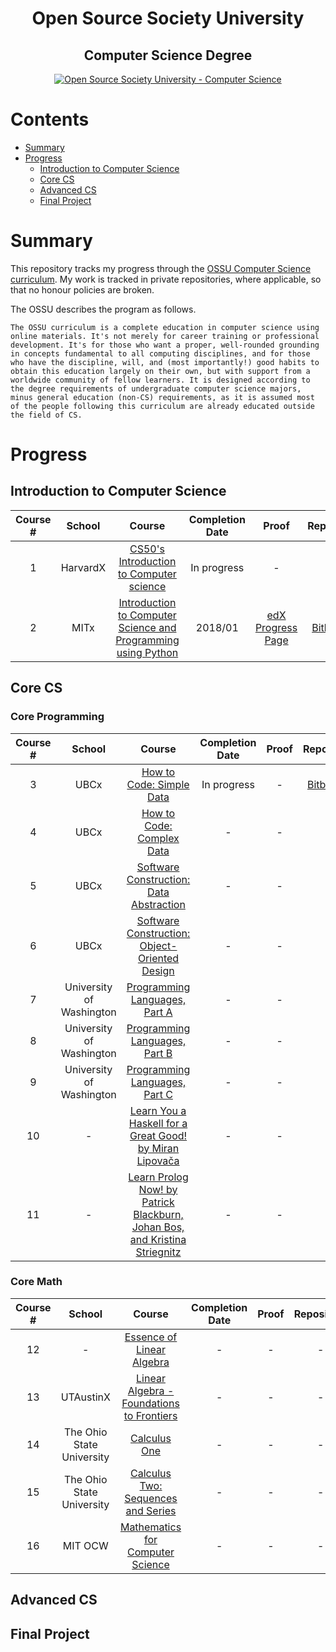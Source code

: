 <h1 align="center">Open Source Society University</h1>
<h2 align="center">Computer Science Degree</h2>
<p align="center">
  <a href="https://github.com/ossu/computer-science">
    <img alt="Open Source Society University - Computer Science" src="https://img.shields.io/badge/OSSU-computer--science-blue.svg">
  </a>
</p>

# Contents
- [Summary](#summary)
- [Progress](#progress)
  - [Introduction to Computer Science](introduction-to-computer-science)
  - [Core CS](#core-cs)
  - [Advanced CS](#advanced-cs)
  - [Final Project](#final-project)

# Summary
This repository tracks my progress through the [OSSU Computer Science curriculum](https://github.com/ossu/computer-science). My work is tracked in private repositories, where applicable, so that no honour policies are broken.

The OSSU describes the program as follows.

`The OSSU curriculum is a complete education in computer science using online materials. It's not merely for career training or professional development. It's for those who want a proper, well-rounded grounding in concepts fundamental to all computing disciplines, and for those who have the discipline, will, and (most importantly!) good habits to obtain this education largely on their own, but with support from a worldwide community of fellow learners. It is designed according to the degree requirements of undergraduate computer science majors, minus general education (non-CS) requirements, as it is assumed most of the people following this curriculum are already educated outside the field of CS.`

# Progress
## Introduction to Computer Science
Course # | School | Course | Completion Date | Proof | Repository
:--: | :--: | :--: | :--: | :--: | :--:
1 | HarvardX | [CS50's Introduction to Computer science](https://www.edx.org/course/introduction-computer-science-harvardx-cs50x) | In progress | - | -
2 | MITx | [Introduction to Computer Science and Programming using Python](https://www.edx.org/course/introduction-computer-science-mitx-6-00-1x-10) | 2018/01 | [edX Progress Page](https://github.com/t-miller/OSSU-Computer-Science-Coursework/blob/master/Proofs/2.PNG) | [Bitbucket](https://bitbucket.org/t-miller/6.00.1x-intro-to-computer-science)

## Core CS
### Core Programming
Course # | School | Course | Completion Date | Proof | Repository
:--: | :--: | :--: | :--: | :--: | :--:
3  | UBCx | [How to Code: Simple Data](https://www.edx.org/course/how-code-simple-data-ubcx-htc1x) | In progress | - | [Bitbucket](https://bitbucket.org/t-miller/how-to-code-simple-data)  
4  |  UBCx | [How to Code: Complex Data](https://www.edx.org/course/how-code-complex-data-ubcx-htc2x)  | -  | -  |  -
5  |  UBCx | [Software Construction: Data Abstraction](https://www.edx.org/course/software-construction-data-abstraction-ubcx-softconst1x)  | -  | -  | -
6  | UBCx  | [Software Construction: Object-Oriented Design](https://www.edx.org/course/software-construction-object-oriented-ubcx-softconst2x)  |  - |-   |-  
7  | University of Washington  | [Programming Languages, Part A](https://www.coursera.org/learn/programming-languages)  | -  | -  | -
8  | University of Washington  |  [Programming Languages, Part B](https://www.coursera.org/learn/programming-languages-part-b)  | -  | -  |  -
9  | University of Washington  | [Programming Languages, Part C](https://www.coursera.org/learn/programming-languages-part-c)  | -  | -  |
10 | - | [Learn You a Haskell for a Great Good! by Miran Lipovača](http://learnyouahaskell.com/chapters) | - | - | - |
11 | - | [Learn Prolog Now! by Patrick Blackburn, Johan Bos, and Kristina Striegnitz](http://www.learnprolognow.org/lpnpage.php?pageid=online) | - | - | - |

### Core Math
Course # | School | Course | Completion Date | Proof | Repository
:--: | :--: | :--: | :--: | :--: | :--:
12 | - | [Essence of Linear Algebra](https://www.youtube.com/playlist?list=PLZHQObOWTQDPD3MizzM2xVFitgF8hE_ab) | - | - | -
13 | UTAustinX | [Linear Algebra - Foundations to Frontiers](https://www.edx.org/course/linear-algebra-foundations-frontiers-utaustinx-ut-5-04) | - | - | -
14 | The Ohio State University | [Calculus One](https://www.coursera.org/learn/calculus1) | - | - | -
15 | The Ohio State University | [Calculus Two: Sequences and Series](https://www.coursera.org/learn/advanced-calculus) | - | - | -
16 | MIT OCW | [Mathematics for Computer Science](https://ocw.mit.edu/courses/electrical-engineering-and-computer-science/6-042j-mathematics-for-computer-science-spring-2015/index.htm) | - | - | -

## Advanced CS

## Final Project
